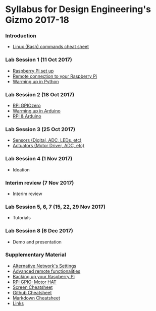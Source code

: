 # Syllabus for Design Engineering's Gizmo 2017-18

### Introduction

* [Linux (Bash) commands cheat sheet](...)

### Lab Session 1 (11 Oct 2017)

* [Raspberry Pi set up](...)
* [Remote connection to your Raspberry Pi](...)
* [Warming up in Python](...)

### Lab Session 2 (18 Oct 2017)

* [RPi GPIOzero](...)
* [Warming up in Arduino](...)
* [RPi & Arduino](...)

### Lab Session 3 (25 Oct 2017)

 * [Sensors (Digital, ADC, LEDs, etc)](...)
 * [Actuators (Motor Driver, ADC, etc)](...)

### Lab Session 4 (1 Nov 2017)

* Ideation

### Interim review (7 Nov 2017)

* Interim review

### Lab Session 5, 6, 7 (15, 22, 29 Nov 2017)

* Tutorials

### Lab Session 8 (6 Dec 2017)

* Demo and presentation

### Supplementary Material

* [Alternative Network's Settings](../SupplementaryMaterial/Alternative_network_settings.md)
* [Advanced remote functionalities](../SupplementaryMaterial/Advanced_remote_functionalities.md)
* [Backing up your Raspberry Pi](../SupplementaryMaterial/Backing_up_RPi.md)
* [RPi GPIO: Motor HAT](../SupplementaryMaterial/RPi_GPIO_MotorHat.md)
* [Screen Cheatsheet](../SupplementaryMaterial/Screen_cheatsheet.md)
* [Github Cheatsheet](../SupplementaryMaterial/git-cheat-sheet-education.pdf)
* [Markdown Cheatsheet](../SupplementaryMaterial/Markdown-cheatsheet.md)
* [Links](../SupplementaryMaterial/Links)
